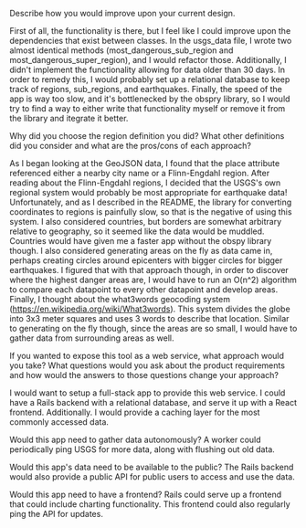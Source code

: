 Describe how you would improve upon your current design.

First of all, the functionality is there, but I feel like I could improve
upon the dependencies that exist between classes. In the usgs_data file,
I wrote two almost identical methods (most_dangerous_sub_region and
most_dangerous_super_region), and I would refactor those. Additionally,
I didn't implement the functionality allowing for data older than 30 days.
In order to remedy this, I would probably set up a relational database to
keep track of regions, sub_regions, and earthquakes. Finally, the speed
of the app is way too slow, and it's bottlenecked by the obspry library, so
I would try to find a way to either write that functionality myself or remove
it from the library and itegrate it better.

Why did you choose the region definition you did? What other definitions did you consider and what are the pros/cons of each approach?

As I began looking at the GeoJSON data, I found that the place attribute
referenced either a nearby city name or a Flinn-Engdahl region. After reading about
the Flinn-Engdahl regions, I decided that the USGS's own regional system
would probably be most appropriate for earthquake data! Unfortunately, and as
I described in the README, the library for converting coordinates to regions
is painfully slow, so that is the negative of using this system. I also considered
countries, but borders are somewhat arbitrary relative to geography, so it seemed
like the data would be muddled.  Countries would have given me a faster app without
the obspy library though. I also considered generating areas on the fly as data came in,
perhaps creating circles around epicenters with bigger circles for bigger earthquakes.
I figured that with that approach though, in order to discover where the highest
danger areas are, I would have to run an O(n^2) algorithm to compare each
datapoint to every other datapoint and develop areas. Finally, I thought
about the what3words geocoding system (https://en.wikipedia.org/wiki/What3words).
This system divides the globe into 3x3 meter squares and uses 3 words to describe
that location. Similar to generating on the fly though, since the areas are so
small, I would have to gather data from surrounding areas as well.


If you wanted to expose this tool as a web service, what approach would you take? What questions would you ask about the product requirements and how would the answers to those questions change your approach?

I would want to setup a full-stack app to provide this web service.
I could have a Rails backend with a relational database, and serve it up with
a React frontend. Additionally. I would provide a caching layer for the most commonly
accessed data.

Would this app need to gather data autonomously?
A worker could periodically ping USGS for more data, along with flushing out old data.

Would this app's data need to be available to the public?
The Rails backend would also provide a public API for public users to access and use the data.

Would this app need to have a frontend?
Rails could serve up a frontend that could include charting functionality. This
frontend could also regularly ping the API for updates.

